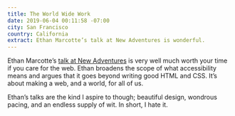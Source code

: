 ```yaml
---
title: The World Wide Work
date: 2019-06-04 00:11:58 -07:00
city: San Francisco
country: California
extract: Ethan Marcotte’s talk at New Adventures is wonderful.
---
```


Ethan Marcotte’s [talk at New Adventures](https://newadventuresconf.com/2019/coverage/ethan/) is very well much worth your time if you care for the web. Ethan broadens the scope of what accessibility means and argues that it goes beyond writing good HTML and CSS. It’s about making a web, and a world, for all of us.

Ethan’s talks are the kind I aspire to though; beautiful design, wondrous pacing, and an endless supply of wit. In short, I hate it.
